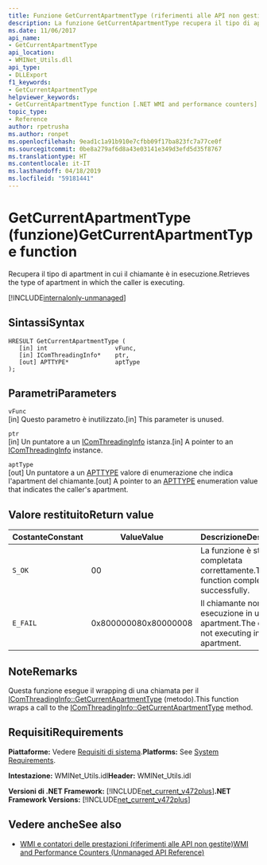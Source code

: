 ```yaml
---
title: Funzione GetCurrentApartmentType (riferimenti alle API non gestite)
description: La funzione GetCurrentApartmentType recupera il tipo di apartment in cui è in esecuzione al chiamante.
ms.date: 11/06/2017
api_name:
- GetCurrentApartmentType
api_location:
- WMINet_Utils.dll
api_type:
- DLLExport
f1_keywords:
- GetCurrentApartmentType
helpviewer_keywords:
- GetCurrentApartmentType function [.NET WMI and performance counters]
topic_type:
- Reference
author: rpetrusha
ms.author: ronpet
ms.openlocfilehash: 9ead1c1a91b910e7cfbb09f17ba823fc7a77ce0f
ms.sourcegitcommit: 0be8a279af6d8a43e03141e349d3efd5d35f8767
ms.translationtype: HT
ms.contentlocale: it-IT
ms.lasthandoff: 04/18/2019
ms.locfileid: "59181441"
---
```

# <a name="getcurrentapartmenttype-function"></a><span data-ttu-id="cb44d-103">GetCurrentApartmentType (funzione)</span><span class="sxs-lookup"><span data-stu-id="cb44d-103">GetCurrentApartmentType function</span></span>
<span data-ttu-id="cb44d-104">Recupera il tipo di apartment in cui il chiamante è in esecuzione.</span><span class="sxs-lookup"><span data-stu-id="cb44d-104">Retrieves the type of apartment in which the caller is executing.</span></span>   
  
[!INCLUDE[internalonly-unmanaged](../../../../includes/internalonly-unmanaged.md)]
  
## <a name="syntax"></a><span data-ttu-id="cb44d-105">Sintassi</span><span class="sxs-lookup"><span data-stu-id="cb44d-105">Syntax</span></span>  
  
```  
HRESULT GetCurrentApartmentType (
   [in] int                   vFunc, 
   [in] IComThreadingInfo*    ptr, 
   [out] APTTYPE*             aptType
); 
```  

## <a name="parameters"></a><span data-ttu-id="cb44d-106">Parametri</span><span class="sxs-lookup"><span data-stu-id="cb44d-106">Parameters</span></span>

`vFunc`  
<span data-ttu-id="cb44d-107">[in] Questo parametro è inutilizzato.</span><span class="sxs-lookup"><span data-stu-id="cb44d-107">[in] This parameter is unused.</span></span>

`ptr`  
<span data-ttu-id="cb44d-108">[in] Un puntatore a un [IComThreadingInfo](/windows/desktop/api/objidlbase/nn-objidlbase-icomthreadinginfo) istanza.</span><span class="sxs-lookup"><span data-stu-id="cb44d-108">[in] A pointer to an [IComThreadingInfo](/windows/desktop/api/objidlbase/nn-objidlbase-icomthreadinginfo) instance.</span></span>

`aptType`  
<span data-ttu-id="cb44d-109">[out] Un puntatore a un [APTTYPE](/windows/desktop/api/objidlbase/ne-objidlbase-_apttype) valore di enumerazione che indica l'apartment del chiamante.</span><span class="sxs-lookup"><span data-stu-id="cb44d-109">[out] A pointer to an [APTTYPE](/windows/desktop/api/objidlbase/ne-objidlbase-_apttype) enumeration value that indicates the caller's apartment.</span></span>

## <a name="return-value"></a><span data-ttu-id="cb44d-110">Valore restituito</span><span class="sxs-lookup"><span data-stu-id="cb44d-110">Return value</span></span>

|<span data-ttu-id="cb44d-111">Costante</span><span class="sxs-lookup"><span data-stu-id="cb44d-111">Constant</span></span>  |<span data-ttu-id="cb44d-112">Value</span><span class="sxs-lookup"><span data-stu-id="cb44d-112">Value</span></span>  |<span data-ttu-id="cb44d-113">Descrizione</span><span class="sxs-lookup"><span data-stu-id="cb44d-113">Description</span></span>  |
|---------|---------|---------|
| `S_OK` | <span data-ttu-id="cb44d-114">0</span><span class="sxs-lookup"><span data-stu-id="cb44d-114">0</span></span> | <span data-ttu-id="cb44d-115">La funzione è stata completata correttamente.</span><span class="sxs-lookup"><span data-stu-id="cb44d-115">The function completed successfully.</span></span> |
| `E_FAIL` | <span data-ttu-id="cb44d-116">0x80000008</span><span class="sxs-lookup"><span data-stu-id="cb44d-116">0x80000008</span></span> | <span data-ttu-id="cb44d-117">Il chiamante non è in esecuzione in un apartment.</span><span class="sxs-lookup"><span data-stu-id="cb44d-117">The caller is not executing in an apartment.</span></span> |
  
## <a name="remarks"></a><span data-ttu-id="cb44d-118">Note</span><span class="sxs-lookup"><span data-stu-id="cb44d-118">Remarks</span></span>

<span data-ttu-id="cb44d-119">Questa funzione esegue il wrapping di una chiamata per il [IComThreadingInfo::GetCurrentApartmentType](/windows/desktop/api/objidlbase/nf-objidlbase-icomthreadinginfo-getcurrentapartmenttype) (metodo).</span><span class="sxs-lookup"><span data-stu-id="cb44d-119">This function wraps a call to the [IComThreadingInfo::GetCurrentApartmentType](/windows/desktop/api/objidlbase/nf-objidlbase-icomthreadinginfo-getcurrentapartmenttype) method.</span></span>

## <a name="requirements"></a><span data-ttu-id="cb44d-120">Requisiti</span><span class="sxs-lookup"><span data-stu-id="cb44d-120">Requirements</span></span>  
 <span data-ttu-id="cb44d-121">**Piattaforme:** Vedere [Requisiti di sistema](../../../../docs/framework/get-started/system-requirements.md).</span><span class="sxs-lookup"><span data-stu-id="cb44d-121">**Platforms:** See [System Requirements](../../../../docs/framework/get-started/system-requirements.md).</span></span>  
  
 <span data-ttu-id="cb44d-122">**Intestazione:** WMINet_Utils.idl</span><span class="sxs-lookup"><span data-stu-id="cb44d-122">**Header:** WMINet_Utils.idl</span></span>  
  
 <span data-ttu-id="cb44d-123">**Versioni di .NET Framework:** [!INCLUDE[net_current_v472plus](../../../../includes/net-current-v472plus.md)]</span><span class="sxs-lookup"><span data-stu-id="cb44d-123">**.NET Framework Versions:** [!INCLUDE[net_current_v472plus](../../../../includes/net-current-v472plus.md)]</span></span>  
  
## <a name="see-also"></a><span data-ttu-id="cb44d-124">Vedere anche</span><span class="sxs-lookup"><span data-stu-id="cb44d-124">See also</span></span>

- [<span data-ttu-id="cb44d-125">WMI e contatori delle prestazioni (riferimenti alle API non gestite)</span><span class="sxs-lookup"><span data-stu-id="cb44d-125">WMI and Performance Counters (Unmanaged API Reference)</span></span>](index.md)
